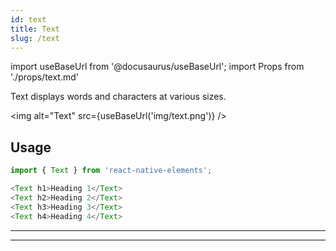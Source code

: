 ```yaml
---
id: text
title: Text
slug: /text
---
```


import useBaseUrl from '@docusaurus/useBaseUrl';
import Props from './props/text.md'

Text displays words and characters at various sizes.

<img alt="Text" src={useBaseUrl('img/text.png')} />

## Usage

```js
import { Text } from 'react-native-elements';

<Text h1>Heading 1</Text>
<Text h2>Heading 2</Text>
<Text h3>Heading 3</Text>
<Text h4>Heading 4</Text>
```

---

<Props />

---

